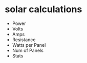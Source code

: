 # solar calculations

- Power
- Volts
- Amps
- Resistance
- Watts per Panel
- Num of Panels
- Stats
